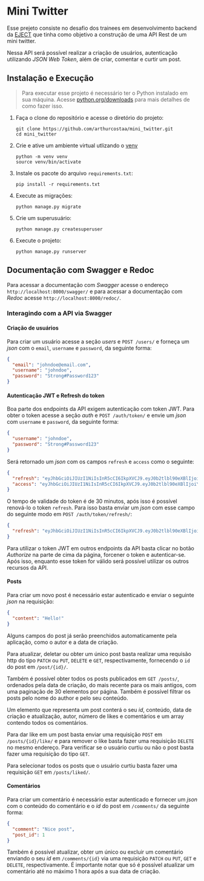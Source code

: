 # Mini Twitter

Esse prejeto consiste no desafio dos trainees em desenvolvimento backend da [EJECT](https://www.ejectufrn.com.br/) que tinha como objetivo a construção de uma API Rest de um mini twitter.

Nessa API será possível realizar a criação de usuários, autenticação utilizando *JSON Web Token*, além de criar, comentar e curtir um post.

## Instalação e Execução

> Para executar esse projeto é necessário ter o Python instalado em sua máquina. Acesse [python.org/downloads](https://www.python.org/downloads/) para mais detalhes de como fazer isso.

1. Faça o clone do repositório e acesse o diretório do projeto:
    ```
    git clone https://github.com/arthurcostaa/mini_twitter.git
    cd mini_twitter
    ```
2. Crie e ative um ambiente virtual utlizando o [venv](https://docs.python.org/3/tutorial/venv.html#creating-virtual-environments)
    ```
    python -m venv venv
    source venv/bin/activate
    ```
3. Instale os pacote do arquivo `requirements.txt`:
    ```
    pip install -r requirements.txt
    ```
4. Execute as migrações:
    ```
    python manage.py migrate
    ```
5. Crie um superusuário:
   ```
   python manage.py createsuperuser
   ```
6. Execute o projeto:
    ```
    python manage.py runserver
    ```

## Documentação com Swagger e Redoc

Para acessar a documentação com *Swagger* acesse o endereço `http://localhost:8000/swagger/` e para acessar a documentação com *Redoc* acesse `http://localhost:8000/redoc/`.

### Interagindo com a API via Swagger

#### Criação de usuários

Para criar um usuário acesse a seção *users* e `POST /users/` e forneça um *json* com o `email`, `username` e `password`, da seguinte forma:

```json
{
  "email": "johndoe@email.com",
  "username": "johndoe",
  "password": "Strong#Password123"
}
```

#### Autenticação JWT e Refresh do token

Boa parte dos endpoints da API exigem autenticação com token JWT. Para obter o token acesse a seção *auth* e `POST /auth/token/` e envie um *json* com `username` e `password`, da seguinte forma:

```json
{
  "username": "johndoe",
  "password": "Strong#Password123"
}
```

Será retornado um *json* com os campos `refresh` e `access` como o seguinte:

```json
{
  "refresh": "eyJhbGciOiJIUzI1NiIsInR5cCI6IkpXVCJ9.eyJ0b2tlbl90eXBlIjoicmVmcmVzaCIsImV4cCI6MTczNTA3NzIwMSwiaWF0IjoxNzM0OTkwODAxLCJqdGkiOiJlMmIxM2QzMDg0ODM0Mzg0ODhjODIzMzRhMTczNjYzMyIsInVzZXJfaWQiOjE4fQ.yks3orpHJXucBJa5HMfPD0W1fnYHvjmjXA_O3INWhNI",
  "access": "eyJhbGciOiJIUzI1NiIsInR5cCI6IkpXVCJ9.eyJ0b2tlbl90eXBlIjoiYWNjZXNzIiwiZXhwIjoxNzM0OTkyNjAxLCJpYXQiOjE3MzQ5OTA4MDEsImp0aSI6ImFiMDg0NmU1YWViNDRjYWZhNDJkMzQ0N2IxM2U3N2Y2IiwidXNlcl9pZCI6MTh9.2eo0ParLgPZ0M0EyS9n5QiHyBoEuiusNwxqqugE2ooc"
}
```

O tempo de validade do token é de 30 minutos, após isso é possível renová-lo o token `refresh`. Para isso basta enviar um *json* com esse campo do seguinte modo em `POST /auth/token/refresh/`:

```json
{
  "refresh": "eyJhbGciOiJIUzI1NiIsInR5cCI6IkpXVCJ9.eyJ0b2tlbl90eXBlIjoicmVmcmVzaCIsImV4cCI6MTczNTA3NzIwMSwiaWF0IjoxNzM0OTkwODAxLCJqdGkiOiJlMmIxM2QzMDg0ODM0Mzg0ODhjODIzMzRhMTczNjYzMyIsInVzZXJfaWQiOjE4fQ.yks3orpHJXucBJa5HMfPD0W1fnYHvjmjXA_O3INWhNI"
}
```

Para utilizar o token JWT em outros endpoints da API basta clicar no botão *Authorize* na parte de cima da página, forcener o token e autenticar-se. Após isso, enquanto esse token for válido será possível utilizar os outros recursos da API.

#### Posts

Para criar um novo post é necessário estar autenticado e enviar o seguinte *json* na requisição:

```json
{
  "content": "Hello!"
}
```

Alguns campos do post já serão preenchidos automaticamente pela aplicação, como o autor e a data de criação.

Para atualizar, deletar ou obter um único post basta realizar uma requisão http do tipo `PATCH` ou `PUT`, `DELETE` e `GET`, respectivamente, fornecendo o `id` do post em `/post/{id}/`.

Também é possível obter todos os posts publicados em `GET /posts/`, ordenados pela data de criação, do mais recente para os mais antigos, com uma paginação de 30 elementos por página. Também é possível filtrar os posts pelo nome do author e pelo seu conteúdo.

Um elemento que representa um post conterá o seu *id*, conteúdo, data de criação e atualização, autor, número de likes e comentários e um array contendo todos os comentários.

Para dar like em um post basta enviar uma requisição `POST` em `/posts/{id}/like/` e para remover o like basta fazer uma requisição `DELETE` no mesmo endereço. Para verificar se o usuário curtiu ou não o post basta fazer uma requisição do tipo `GET`.

Para selecionar todos os posts que o usuário curtiu basta fazer uma requisição `GET` em `/posts/liked/`.

#### Comentários

Para criar um comentário é necessário estar autenticado e fornecer um *json* com o conteúdo do comentário e o *id* do post em `/comments/` da seguinte forma:

```json
{
  "comment": "Nice post",
  "post_id": 1
}
```

Também é possível atualizar, obter um único ou excluir um comentário enviando o seu *id* em `/comments/{id}` via uma requisição `PATCH` ou `PUT`, `GET` e `DELETE`, respectivamente. É importante notar que só é possível atualizar um comentário até no máximo 1 hora após a sua data de criação.